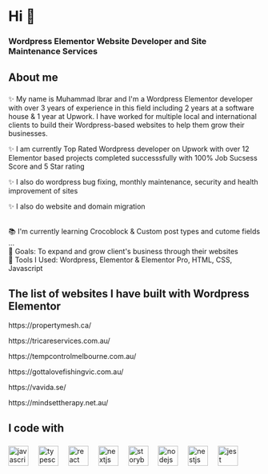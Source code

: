 <h1 align="left">Hi 👋</h1>

###

 <h3 align="left">Wordpress Elementor Website Developer and Site Maintenance Services </h3>


###

<h2 align="left">About me</h2>

###

<p align="left"> ✨  My name is Muhammad Ibrar and I'm a Wordpress Elementor developer with over 3 years of experience in this field including 2 years at a software house & 1 year at Upwork. I have worked for multiple local and international clients to build their Wordpress-based websites to help them grow their businesses. 
<p> ✨ I am currently Top Rated Wordpress developer on Upwork with over 12 Elementor based projects completed successsfully with 100% Job Sucsess Score and 5 Star rating </p>
<p> ✨ I also do wordpress bug fixing, monthly maintenance, security and health improvement of sites 
<p> ✨ I also do website and domain migration </p> <br>📚 I'm currently learning Crocoblock & Custom post types and cutome fields ...<br>🎯 Goals: To expand and grow client's business through their websites<br>🎲 Tools I Used: Wordpress, Elementor & Elementor Pro, HTML, CSS, Javascript</p>

###
<h2 align="left">The list of websites I have built with Wordpress Elementor</h2>
<p> https://propertymesh.ca/</p>
<p>https://tricareservices.com.au/ </p>
<p>https://tempcontrolmelbourne.com.au/ </p>
<p> https://gottalovefishingvic.com.au/</p>
<p>https://vavida.se/ </p>
<p>  https://mindsettherapy.net.au/</p>

<h2 align="left">I code with</h2>

###

<div align="left">
  <img src="https://cdn.jsdelivr.net/gh/devicons/devicon/icons/javascript/javascript-original.svg" height="40" alt="javascript logo"  />
  <img width="12" />
  <img src="https://cdn.jsdelivr.net/gh/devicons/devicon/icons/typescript/typescript-original.svg" height="40" alt="typescript logo"  />
  <img width="12" />
  <img src="https://cdn.jsdelivr.net/gh/devicons/devicon/icons/react/react-original.svg" height="40" alt="react logo"  />
  <img width="12" />
  <img src="https://cdn.jsdelivr.net/gh/devicons/devicon/icons/nextjs/nextjs-original.svg" height="40" alt="nextjs logo"  />
  <img width="12" />
  <img src="https://cdn.jsdelivr.net/gh/devicons/devicon/icons/storybook/storybook-original.svg" height="40" alt="storybook logo"  />
  <img width="12" />
  <img src="https://cdn.jsdelivr.net/gh/devicons/devicon/icons/nodejs/nodejs-original.svg" height="40" alt="nodejs logo"  />
  <img width="12" />
  <img src="https://cdn.jsdelivr.net/gh/devicons/devicon/icons/nestjs/nestjs-plain.svg" height="40" alt="nestjs logo"  />
  <img width="12" />
  <img src="https://cdn.jsdelivr.net/gh/devicons/devicon/icons/jest/jest-plain.svg" height="40" alt="jest logo"  />
</div>

###






